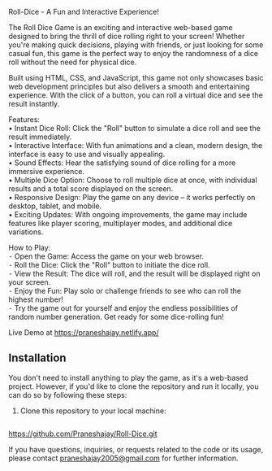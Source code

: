 Roll-Dice - A Fun and Interactive Experience!

The Roll Dice Game is an exciting and interactive web-based game designed to bring the thrill of dice rolling right to your screen! Whether you're making quick decisions, playing with friends, or just looking for some casual fun, this game is the perfect way to enjoy the randomness of a dice roll without the need for physical dice.

Built using HTML, CSS, and JavaScript, this game not only showcases basic web development principles but also delivers a smooth and entertaining experience. With the click of a button, you can roll a virtual dice and see the result instantly.

Features:                                                                                                                                                                                                       
• Instant Dice Roll: Click the "Roll" button to simulate a dice roll and see the result immediately.                                                                                              
• Interactive Interface: With fun animations and a clean, modern design, the interface is easy to use and visually appealing.                                 
• Sound Effects: Hear the satisfying sound of dice rolling for a more immersive experience.                                      
• Multiple Dice Option: Choose to roll multiple dice at once, with individual results and a total score displayed on the screen.                                           
• Responsive Design: Play the game on any device – it works perfectly on desktop, tablet, and mobile.                                                  
• Exciting Updates: With ongoing improvements, the game may include features like player scoring, multiplayer modes, and additional dice variations.

How to Play:                                                
⁃ Open the Game: Access the game on your web browser.                            
⁃ Roll the Dice: Click the "Roll" button to initiate the dice roll.                            
⁃ View the Result: The dice will roll, and the result will be displayed right on your screen.                              
⁃ Enjoy the Fun: Play solo or challenge friends to see who can roll the highest number!                                        
⁃ Try the game out for yourself and enjoy the endless possibilities of random number generation. Get ready for some dice-rolling fun!                             

Live Demo at https://praneshajay.netlify.app/

## Installation

You don't need to install anything to play the game, as it's a web-based project. However, if you'd like to clone the repository and run it locally, you can do so by following these steps:

1. Clone this repository to your local machine:
   ```bash
  https://github.com/Praneshajay/Roll-Dice.git
  
If you have questions, inquiries, or requests related to the code or its usage, please contact praneshajay2005@gmail.com for further information.

